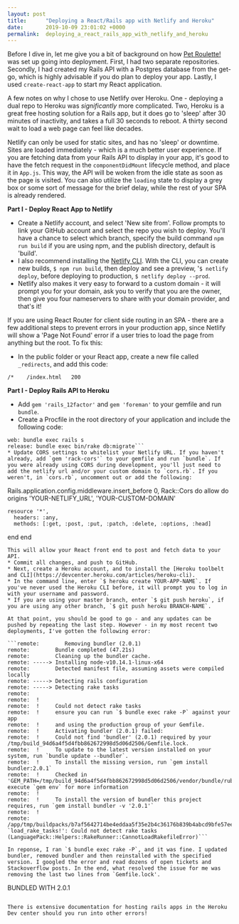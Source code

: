 ```yaml
---
layout: post
title:      "Deploying a React/Rails app with Netlify and Heroku"
date:       2019-10-09 23:01:02 +0000
permalink:  deploying_a_react_rails_app_with_netlify_and_heroku
---
```



Before I dive in, let me give you a bit of background on how [Pet Roulette!](https://pet-roulette.com/) was set up going into deployment. First, I had two separate repositories. Secondly, I had created my Rails API with a Postgres database from the get-go, which is highly advisable if you do plan to deploy your app. Lastly, I used `create-react-app` to start my React application.

A few notes on why I chose to use Netlify over Heroku.  One - deploying a dual repo to Heroku was *significantly* more complicated. Two, Heroku is a great free hosting solution for a Rails app, but it does go to 'sleep' after 30 minutes of inactivity, and takes a full 30 seconds to reboot. A thirty second wait to load a web page can feel like decades. 

Netlify can only be used for static sites, and has no 'sleep' or downtime. Sites are loaded immediately - which is a much better user experience. If you are fetching data from your Rails API to display in your app, it's good to have the fetch request in the `componentDidMount` lifecycle method, and place it in `App.js`. This way, the API will be woken from the idle state as soon as the page is visited. You can also utilize the `loading` state to display a grey box or some sort of message for the brief delay, while the rest of your SPA is already rendered.

**Part I - Deploy React App to Netlify**
	
* Create a Netlify account, and select 'New site from'. Follow prompts to link your GitHub account and select the repo you wish to deploy. You'll have a chance to select which branch, specify the build command `npm run build` if you are using npm, and the publish directory, default is 'build'. 
* I also recommend installing the [Netlify CLI](https://www.netlify.com/docs/cli/). With the CLI, you can create new builds, `$ npm run build`,  then deploy and see a preview, '`$ netlify deploy`, before deploying to production, `$ netlify deploy --prod`.
* Netlify also makes it very easy to forward to a custom domain - it will prompt you for your domain, ask you to verify that you are the owner, then give you four nameservers to share with your domain provider, and that's it! 

If you are using React Router  for client side routing in an SPA - there are a few additional steps to prevent errors in your production app, since Netlify will show a 'Page Not Found' error if a user tries to load the page from anything but the root. To fix this:
* In the public folder or your React app, create a new file called `_redirects`, and add this code:
```
/*    /index.html   200
```


**Part I - Deploy Rails API to Heroku**

* Add `gem 'rails_12factor'` and `gem 'foreman'` to your gemfile and run `bundle`.
* Create a Procfile in the root directory of your application and include the following code:
``` 
web: bundle exec rails s
release: bundle exec bin/rake db:migrate```
* Update CORS settings to whitelist your Netlify URL. If you haven't already, add `gem 'rack-cors'` to your gemfile and run `bundle`. If you were already using CORS during development, you'll just need to add the netlify url and/or your custom domain to `cors.rb`. If you weren't, in `cors.rb`, uncomment out or add the following:
```
Rails.application.config.middleware.insert_before 0, Rack::Cors do
  allow do
    origins 'YOUR-NETLIFY_URL', 'YOUR-CUSTOM-DOMAIN'

    resource '*',
      headers: :any,
      methods: [:get, :post, :put, :patch, :delete, :options, :head]
  end
end
```
This will allow your React front end to post and fetch data to your API.
* Commit all changes, and push to GitHub.
* Next, create a Heroku account, and to install the [Heroku toolbelt and CLI](https://devcenter.heroku.com/articles/heroku-cli). 
* In the command line, enter `$ heroku create YOUR-APP-NAME`. If you've never used the Heroku CLI before, it will prompt you to log in with your username and password.
* If you are using your master branch, enter `$ git push heroku`, if you are using any other branch, `$ git push heroku BRANCH-NAME`.

At that point, you should be good to go - and any updates can be pushed by repeating the last step. However - in my most recent two deployments, I've gotten the following error:

```remote:        Removing bundler (2.0.1)
remote:        Bundle completed (47.21s)
remote:        Cleaning up the bundler cache.
remote: -----> Installing node-v10.14.1-linux-x64
remote:        Detected manifest file, assuming assets were compiled locally
remote: -----> Detecting rails configuration
remote: -----> Detecting rake tasks
remote: 
remote:  !
remote:  !     Could not detect rake tasks
remote:  !     ensure you can run `$ bundle exec rake -P` against your app
remote:  !     and using the production group of your Gemfile.
remote:  !     Activating bundler (2.0.1) failed:
remote:  !     Could not find 'bundler' (2.0.1) required by your /tmp/build_94d6a4f5d4fbb862672998d5d06d2506/Gemfile.lock.
remote:  !     To update to the latest version installed on your system, run `bundle update --bundler`.
remote:  !     To install the missing version, run `gem install bundler:2.0.1`
remote:  !     Checked in 'GEM_PATH=/tmp/build_94d6a4f5d4fbb862672998d5d06d2506/vendor/bundle/ruby/2.7.0', execute `gem env` for more information
remote:  !     
remote:  !     To install the version of bundler this project requires, run `gem install bundler -v '2.0.1'`
remote:  !
remote: /app/tmp/buildpacks/b7af5642714be4eddaa5f35e2b4c36176b839b4abcd9bfe57ee71c358d71152b4fd2cf925c5b6e6816adee359c4f0f966b663a7f8649b0729509d510091abc07/lib/language_pack/helpers/rake_runner.rb:106:in `load_rake_tasks!': Could not detect rake tasks (LanguagePack::Helpers::RakeRunner::CannotLoadRakefileError)```

In reponse, I ran `$ bundle exec rake -P`, and it was fine. I updated bundler, removed bundler and then reinstalled with the specified version. I googled the error and read dozens of open tickets and Stackoverflow posts. In the end, what resolved the issue for me was removing the last two lines from `Gemfile.lock'.

```
BUNDLED WITH
   2.0.1
   ```

There is extensive documentation for hosting rails apps in the Heroku Dev center should you run into other errors!



	 



